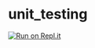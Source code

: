 # unit_testing
[![Run on Repl.it](https://repl.it/badge/github/emmysoft123/unit_testing)](https://repl.it/github/emmysoft123/unit_testing)